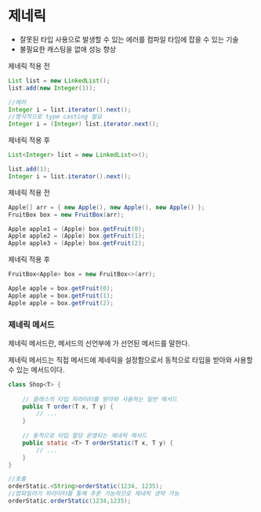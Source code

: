 # 제네릭

- 잘못된 타입 사용으로 발생할 수 있는 에러를 컴파일 타임에 잡을 수 있는 기술
- 불필요한 캐스팅을 없애 성능 향상

제네릭 적용 전
```java
List list = new LinkedList();
list.add(new Integer(1));

//에러
Integer i = list.iterator().next();
//명식적으로 type casting 필요
Integer i = (Integer) list.iterator.next();
```
제네릭 적용 후
```java
List<Integer> list = new LinkedList<>();

list.add(1);
Integer i = list.iterator().next();
```

제네릭 적용 전

```java
Apple[] arr = { new Apple(), new Apple(), new Apple() };
FruitBox box = new FruitBox(arr);

Apple apple1 = (Apple) box.getFruit(0);
Apple apple2 = (Apple) box.getFruit(1);
Apple apple3 = (Apple) box.getFruit(2);
```

제네릭 적용 후

```java
FruitBox<Apple> box = new FruitBox<>(arr);

Apple apple = box.getFruit(0);
Apple apple = box.getFruit(1);
Apple apple = box.getFruit(2);
```

### 제네릭 메서드
제네릭 메서드란, 메서드의 선언부에 <T> 가 선언된 메서드를 말한다.

제네릭 메서드는 직접 메서드에 <T> 제네릭을 설정함으로서 동적으로 타입을 받아와 사용할 수 있는 메서드이다.

```java
class Shop<T> {
	
    // 클래스의 타입 파라미터를 받아와 사용하는 일반 메서드
    public T order(T x, T y) {
        // ...
    }
    
    // 동적으로 타입 할당 운영되는 제네릭 메서드
    public static <T> T orderStatic(T x, T y) {
        // ...
    }
}

//호출
orderStatic.<String>orderStatic(1234, 1235);
//컴파일러가 파라미터를 통해 추론 가능하므로 제네릭 생략 가능
orderStatic.orderStatic(1234,1235);
```
